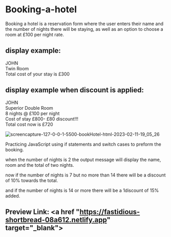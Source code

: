 # Booking-a-hotel

Booking a hotel is a reservation form where the user enters their name and the number of nights there will be staying,
as well as an option to choose a room at £100 per night rate.

## display example:

JOHN
<br>
Twin Room
<br>
Total cost of your stay is £300

## display example when discount is applied:

JOHN
<br>
Superior Double Room
<br>
8 nights @ £100 per night
<br>
Cost of stay £800- £80 discount!!!
<br>
Total cost now is £720

![screencapture-127-0-0-1-5500-bookHotel-html-2023-02-11-19_05_26](https://user-images.githubusercontent.com/80915650/218277322-36c28eb9-9679-4a5f-b06b-95e2a77e7ff1.jpg)

Practicing JavaScript using if statements and switch cases to preform the booking.

when the number of nights is 2 the output message will display the name, room and the total of two nights.

now if the number of nights is 7 but no more than 14 there will be a discount of 10% towards the total.

and if the number of nights is 14 or more there will be a 1discount of 15% added.

## Preview Link: <a href "https://fastidious-shortbread-08a612.netlify.app" target="_blank">
